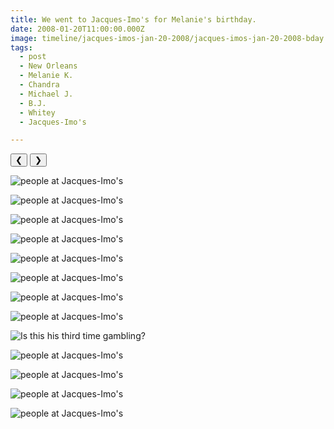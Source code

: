 ```yaml
---
title: We went to Jacques-Imo's for Melanie's birthday.
date: 2008-01-20T11:00:00.000Z
image: timeline/jacques-imos-jan-20-2008/jacques-imos-jan-20-2008-bday.jpg
tags:
  - post 
  - New Orleans
  - Melanie K.
  - Chandra
  - Michael J.
  - B.J.
  - Whitey
  - Jacques-Imo's

---
```


<div id="viewport">
    <button id="buttonPrevious">&#10094;</button>
    <button id="buttonNext">&#10095;</button>

![people at Jacques-Imo's](/static/img/timeline/jacques-imos-jan-20-2008/jacques-imos-jan-20-2008-bday.jpg)

![people at Jacques-Imo's](/static/img/timeline/jacques-imos-jan-20-2008/jacques-imos-jan-20-2008-bj-and-scott.jpg)

![people at Jacques-Imo's](/static/img/timeline/jacques-imos-jan-20-2008/jacques-imos-jan-20-2008-c-&-B-#2.jpg)

![people at Jacques-Imo's](/static/img/timeline/jacques-imos-jan-20-2008/jacques-imos-jan-20-2008-c-&b.jpg)

![people at Jacques-Imo's](/static/img/timeline/jacques-imos-jan-20-2008/jacques-imos-jan-20-2008-class.jpg)

![people at Jacques-Imo's](/static/img/timeline/jacques-imos-jan-20-2008/jacques-imos-jan-20-2008-dave-r.jpg)

![people at Jacques-Imo's](/static/img/timeline/jacques-imos-jan-20-2008/jacques-imos-jan-20-2008-DV.jpg)

![people at Jacques-Imo's](/static/img/timeline/jacques-imos-jan-20-2008/jacques-imos-jan-20-2008-howl.jpg)

![Is this his third time gambling?](/static/img/timeline/jacques-imos-jan-20-2008/jacques-imos-jan-20-2008-is-this-his-first-time-gambling.jpg)

![people at Jacques-Imo's](/static/img/timeline/jacques-imos-jan-20-2008/jacques-imos-jan-20-2008-mania.jpg)

![people at Jacques-Imo's](/static/img/timeline/jacques-imos-jan-20-2008/jacques-imos-jan-20-2008-mjj.jpg)

![people at Jacques-Imo's](/static/img/timeline/jacques-imos-jan-20-2008/jacques-imos-jan-20-2008-chan-mj.jpg)

![people at Jacques-Imo's](/static/img/timeline/jacques-imos-jan-20-2008/jacques-imos-jan-20-2008-they-call-him-whitey.jpg)

</div>
<div id="caption"></div>